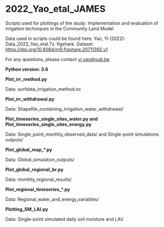 # 2022_Yao_etal_JAMES
Scripts used for plottings of the study: Implementation and evaluation of irrigation techniques in the Community Land Model

Data used in scripts could be found here: Yao, Yi (2022): Data_2022_Yao_etal.7z. figshare. Dataset. https://doi.org/10.6084/m9.figshare.20711392.v1 

For any questions, please contact yi.yao@vub.be

**Python version: 3.6**


**Plot_irr_method.py**

Data: surfdata_irrigation_method.nc


**Plot_irr_withdrawal.py**

Data: Shapefile_containing_irrigation_water_withdrawal/


**Plot_timeseries_single_sites_water.py and Plot_timeseries_single_sites_energy.py**

Data: Single_point_monthly_observed_data/ and Single-point simulations outputs/


**Plot_global_map_*.py**

Data: Global_simulation_outputs/


**Plot_global_regional_br.py**

Data: monthly_regional_results/


**Plot_regional_timeseries_*.py**

Data: Regional_water_and_energy_variables/


**Plotting_SM_LAI.py**

Data: Single-point simulated daily soil moisture and LAI/
